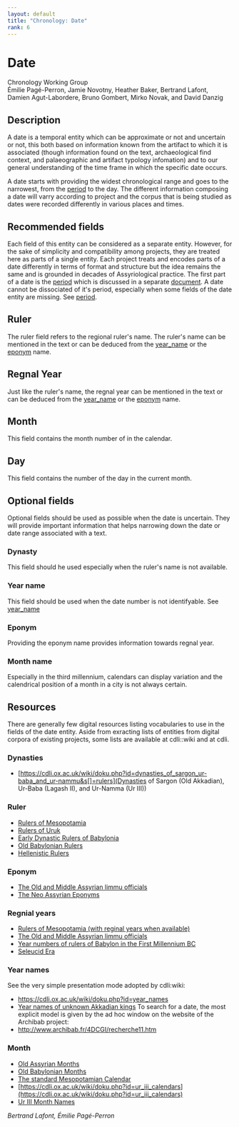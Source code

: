```yaml
---
layout: default
title: "Chronology: Date"
rank: 6
---
```


# Date
Chronology Working Group   
Émilie Pagé-Perron, Jamie Novotny, Heather Baker, Bertrand Lafont, Damien Agut-Labordere, Bruno Gombert, Mirko Novak, and David Danzig  
     
## Description
A date is a temporal entity which can be approximate or not and uncertain or not, this both based on information known from the artifact to which it is associated (though information found on the text, archaeological find context, and palaeographic and artifact typology infomation) and to our general understanding of the time frame in which the specific date occurs.   
  
A date starts with providing the widest chronological range and goes to the narrowest, from the [period](chronology_period.html) to the day. The different information composing a date will varry according to project and the corpus that is being studied as dates were recorded differently in various places and times. 

## Recommended fields
Each field of this entity can be considered as a separate entity. However, for the sake of simplicity and compatibility among projects, they are treated here as parts of a single entity. Each project treats and encodes parts of a date differently in terms of format and structure but the idea remains the same and is grounded in decades of Assyriological practice. The first part of a date is the [period](chronology_period.html) which is discussed in a separate [document](chronology_period.html). A date cannot be dissociated of it's period, especially when some fields of the date entity are missing. See [period](chronology_period.html).

## Ruler
The ruler field refers to the regional ruler's name. The ruler's name can be mentioned in the text or can be deduced from the [year_name](chronology_year_name.html) or the [eponym](#eponym) name.

## Regnal Year
Just like the ruler's name, the regnal year can be mentioned in the text or can be deduced from the [year_name](chronology_year_name.html) or the [eponym](#eponym) name.

## Month
This field contains the month number of in the calendar. 

## Day
This field contains the number of the day in the current month.

## Optional fields
Optional fields should be used as possible when the date is uncertain. They will provide important information that helps narrowing down the date or date range associated with a text.

### Dynasty
This field should he used especially when the ruler's name is not available.

### Year name
This field should be used when the date number is not identifyable. See [year_name](chronology_year_name.html)

### Eponym
Providing the eponym name provides information towards regnal year.

### Month name
Especially in the third millennium, calendars can display variation and the calendrical position of a month in a city is not always certain.

## Resources
There are generally few digital resources listing vocabularies to use in the fields of the date entity. Aside from exracting lists of entities from digital corpora of existing projects, some lists are available at cdli::wiki and at cdli. 

### Dynasties
- [https://cdli.ox.ac.uk/wiki/doku.php?id=dynasties_of_sargon_ur-baba_and_ur-nammu&s[]=rulers](Dynasties of Sargon (Old Akkadian), Ur-Baba (Lagash II), and Ur-Namma (Ur III))

### Ruler
- [Rulers of Mesopotamia](https://cdli.ox.ac.uk/wiki/doku.php?id=rulers_of_mesopotamia)
- [Rulers of Uruk](https://cdli.ox.ac.uk/wiki/doku.php?id=rulers_of_uruk_-_work_in_progress)
- [Early Dynastic Rulers of Babylonia](https://cdli.ox.ac.uk/wiki/doku.php?id=early_dynastic_rulers_of_babylonia)
- [Old Babylonian Rulers](https://cdli.ox.ac.uk/wiki/doku.php?id=old_babylonian_rulers) 
- [Hellenistic Rulers](https://cdli.ox.ac.uk/wiki/doku.php?id=hellenistic_rulers)

### Eponym
- [The Old and Middle Assyrian limmu officials](https://cdli.ox.ac.uk/wiki/doku.php?id=list_of_old_assyrian_limmu_officials)
- [The Neo Assyrian Eponyms](https://cdli.ox.ac.uk/wiki/doku.php?id=list_of_neo_assyrian_limmu_officials)

### Regnial years
- [Rulers of Mesopotamia (with reginal years when available)](https://cdli.ox.ac.uk/wiki/doku.php?id=rulers_of_mesopotamia)
- [The Old and Middle Assyrian limmu officials](https://cdli.ox.ac.uk/wiki/doku.php?id=list_of_old_assyrian_limmu_officials)
- [Year numbers of rulers of Babylon in the First Millennium BC](https://cdli.ox.ac.uk/wiki/doku.php?id=year_numbersrulers_of_babylon_in_the_first_millennium_bc)
- [Seleucid Era](https://cdli.ox.ac.uk/wiki/doku.php?id=seleucid_era)

### Year names
See the very simple presentation mode adopted by cdli:wiki:  
- <https://cdli.ox.ac.uk/wiki/doku.php?id=year_names>   
- [Year names of unknown Akkadian kings](https://cdli.ox.ac.uk/wiki/doku.php?id=king_unknown_akkad_dynasty_year-names)
To search for a date, the most explicit model is given by the ad hoc window on the website of the Archibab project:  
- <http://www.archibab.fr/4DCGI/recherche11.htm>     

### Month
- [Old Assyrian Months](https://cdli.ox.ac.uk/wiki/doku.php?id=the_old_assyrian_calendar)
- [Old Babylonian Months](https://cdli.ox.ac.uk/wiki/doku.php?id=months_in_the_old_babylonian_period)
- [The standard Mesopotamian Calendar](https://cdli.ox.ac.uk/wiki/doku.php?id=the_standard_mesopotamian_calendar)
- [https://cdli.ox.ac.uk/wiki/doku.php?id=ur_iii_calendars](https://cdli.ox.ac.uk/wiki/doku.php?id=ur_iii_calendars)
- [Ur III Month Names](https://cdli.ucla.edu/tools/ur3months/month.html)
 
*Bertrand Lafont, Émilie Pagé-Perron*
